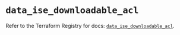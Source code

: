 # `data_ise_downloadable_acl`

Refer to the Terraform Registry for docs: [`data_ise_downloadable_acl`](https://registry.terraform.io/providers/ciscodevnet/ise/0.2.11/docs/data-sources/downloadable_acl).
